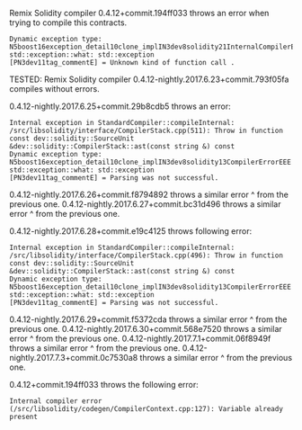 Remix Solidity compiler 0.4.12+commit.194ff033 throws an error when trying to compile this contracts.

```Internal exception in StandardCompiler::compileInternal: /src/libsolidity/ast/ASTJsonConverter.cpp(791): Throw in function string dev::solidity::ASTJsonConverter::functionCallKind(dev::solidity::FunctionCallKind)
Dynamic exception type: N5boost16exception_detail10clone_implIN3dev8solidity21InternalCompilerErrorEEE
std::exception::what: std::exception
[PN3dev11tag_commentE] = Unknown kind of function call .
```


TESTED:
Remix Solidity compiler 0.4.12-nightly.2017.6.23+commit.793f05fa compiles without errors.

0.4.12-nightly.2017.6.25+commit.29b8cdb5 throws an error:
```
Internal exception in StandardCompiler::compileInternal: /src/libsolidity/interface/CompilerStack.cpp(511): Throw in function const dev::solidity::SourceUnit &dev::solidity::CompilerStack::ast(const string &) const
Dynamic exception type: N5boost16exception_detail10clone_implIN3dev8solidity13CompilerErrorEEE
std::exception::what: std::exception
[PN3dev11tag_commentE] = Parsing was not successful.
```

0.4.12-nightly.2017.6.26+commit.f8794892 throws a similar error ^ from the previous one.
0.4.12-nightly.2017.6.27+commit.bc31d496 throws a similar error ^ from the previous one.

0.4.12-nightly.2017.6.28+commit.e19c4125 throws following error:
```
Internal exception in StandardCompiler::compileInternal: /src/libsolidity/interface/CompilerStack.cpp(496): Throw in function const dev::solidity::SourceUnit &dev::solidity::CompilerStack::ast(const string &) const
Dynamic exception type: N5boost16exception_detail10clone_implIN3dev8solidity13CompilerErrorEEE
std::exception::what: std::exception
[PN3dev11tag_commentE] = Parsing was not successful.
```

0.4.12-nightly.2017.6.29+commit.f5372cda throws a similar error ^ from the previous one.
0.4.12-nightly.2017.6.30+commit.568e7520 throws a similar error ^ from the previous one.
0.4.12-nightly.2017.7.1+commit.06f8949f  throws a similar error ^ from the previous one.
0.4.12-nightly.2017.7.3+commit.0c7530a8  throws a similar error ^ from the previous one.


0.4.12+commit.194ff033  throws the following error:
```
Internal compiler error (/src/libsolidity/codegen/CompilerContext.cpp:127): Variable already present
```
